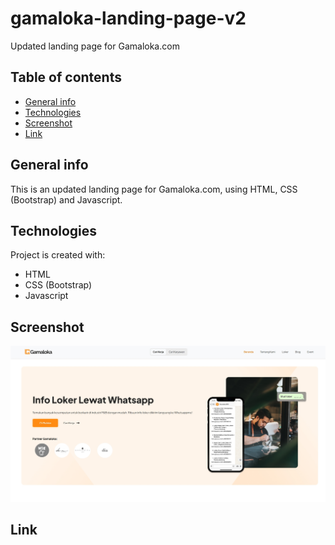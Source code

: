 # gamaloka-landing-page-v2
Updated landing page for Gamaloka.com 

## Table of contents
* [General info](#general-info)
* [Technologies](#technologies)
* [Screenshot](#screenshot)
* [Link](#link)

## General info
This is an updated landing page for Gamaloka.com, using HTML, CSS (Bootstrap) and Javascript.

## Technologies
Project is created with:
* HTML
* CSS (Bootstrap)
* Javascript
	
## Screenshot
![screenshot](./screenshots/landing-page-screenshot.jpeg)

## Link